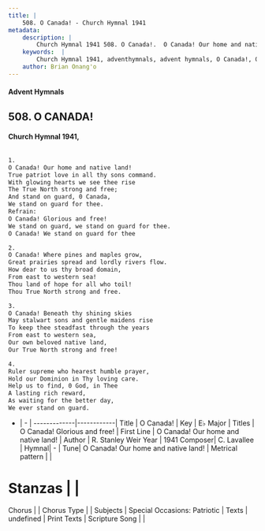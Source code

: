 ```yaml
---
title: |
    508. O Canada! - Church Hymnal 1941
metadata:
    description: |
        Church Hymnal 1941 508. O Canada!.  O Canada! Our home and native land!  True patriot love in all thy sons command.  With glowing hearts we see thee rise  The True North strong and free;  And stand on guard, 0 Canada,  We stand on guard for thee.  
    keywords:  |
        Church Hymnal 1941, adventhymnals, advent hymnals, O Canada!, O Canada! Our home and native land!. O Canada! Glorious and free! 
    author: Brian Onang'o
---
```


#### Advent Hymnals
## 508. O CANADA!
####  Church Hymnal 1941,

```txt

1.
O Canada! Our home and native land! 
True patriot love in all thy sons command. 
With glowing hearts we see thee rise 
The True North strong and free; 
And stand on guard, 0 Canada, 
We stand on guard for thee. 
Refrain:
O Canada! Glorious and free! 
We stand on guard, we stand on guard for thee. 
O Canada! We stand on guard for thee 

2.
O Canada! Where pines and maples grow, 
Great prairies spread and lordly rivers flow. 
How dear to us thy broad domain, 
From east to western sea! 
Thou land of hope for all who toil! 
Thou True North strong and free. 

3.
O Canada! Beneath thy shining skies 
May stalwart sons and gentle maidens rise 
To keep thee steadfast through the years 
From east to western sea, 
Our own beloved native land, 
Our True North strong and free! 

4.
Ruler supreme who hearest humble prayer, 
Hold our Dominion in Thy loving care. 
Help us to find, 0 God, in Thee 
A lasting rich reward, 
As waiting for the better day, 
We ever stand on guard.

```

- |   -  |
-------------|------------|
Title | O Canada! |
Key | E♭ Major |
Titles | O Canada! Glorious and free!  |
First Line | O Canada! Our home and native land! |
Author | R. Stanley Weir
Year | 1941
Composer| C. Lavallee |
Hymnal|  - |
Tune| O Canada! Our home and native land! |
Metrical pattern | |
# Stanzas |  |
Chorus |  |
Chorus Type |  |
Subjects | Special Occasions: Patriotic |
Texts | undefined |
Print Texts | 
Scripture Song |  |
    
